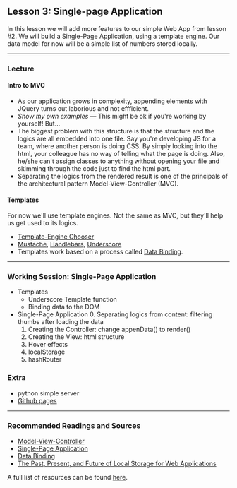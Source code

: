 ## Lesson 3: Single-page Application

In this lesson we will add more features to our simple Web App from lesson #2. We will build a Single-Page Application, using a template engine. Our data model for now will be a simple list of numbers stored locally.

---

### Lecture

#### Intro to MVC

* As our application grows in complexity, appending elements with JQuery turns out laborious and not effficient.
* *Show my own examples* — This might be ok if you're working by yourself! But...
* The biggest problem with this structure is that the structure and the logics are all embedded into one file. Say you're developing JS for a team, where another person is doing CSS. By simply looking into the html, your colleague has no way of telling what the page is doing. Also, he/she can't assign classes to anything without opening your file and skimming through the code just to find the html part.
* Separating the logics from the rendered result is one of the principals of the architectural pattern Model-View-Controller (MVC).

#### Templates

For now we'll use template engines. Not the same as MVC, but they'll help us get used to its logics.

* [Template-Engine Chooser](http://garann.github.io/template-chooser/)
* [Mustache](https://mustache.github.io/), [Handlebars](http://handlebarsjs.com/), [Underscore](http://underscorejs.org/#template)
* Templates work based on a process called [Data Binding](https://en.wikipedia.org/wiki/Data_binding). 

---

### Working Session: Single-Page Application

* Templates
	* Underscore Template function
	* Binding data to the DOM
* Single-Page Application
	0. Separating logics from content: filtering thumbs after loading the data
	1. Creating the Controller: change appenData() to render()
	2. Creating the View: html structure
	3. Hover effects
	4. localStorage
	5. hashRouter
	
### Extra

* python simple server
* [Github pages](https://pages.github.com/)

---

### Recommended Readings and Sources

* [Model-View-Controller](https://en.wikipedia.org/wiki/Model%E2%80%93view%E2%80%93controller)
* [Single-Page Application](https://en.wikipedia.org/wiki/Single-page_application)
* [Data Binding](https://en.wikipedia.org/wiki/Data_binding)
* [The Past, Present, and Future of Local Storage for Web Applications](http://diveintohtml5.info/storage.html)

A full list of resources can be found [here](https://docs.google.com/spreadsheets/d/1Of_llTTAOZ_o8CGmiXSZnMmZBthQvxQiC34YWId9IJs/edit?usp=sharing).